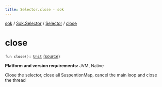 ```yaml
---
title: Selector.close - sok
---
```


[sok](../../index.html) / [Sok.Selector](../index.html) / [Selector](index.html) / [close](./close.html)

# close

`fun close(): `[`Unit`](https://kotlinlang.org/api/latest/jvm/stdlib/kotlin/-unit/index.html) [(source)](https://github.com/SeekDaSky/Sok/tree/master/jvm/sok-jvm/src/Sok/Selector/Selector.kt#L254)

**Platform and version requirements:** JVM, Native

Close the selector, close all SuspentionMap, cancel the main loop and close the thread

